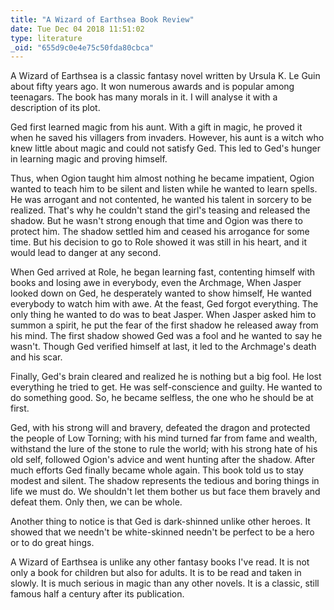 ```yaml
---
title: "A Wizard of Earthsea Book Review"
date: Tue Dec 04 2018 11:51:02
type: literature
_oid: "655d9c0e4e75c50fda80cbca"
---
```

A Wizard of Earthsea is a classic fantasy novel written by Ursula K. Le
Guin about fifty years ago. It won numerous awards and is popular among
teenagars. The book has many morals in it. I will analyse it with a
description of its plot.

Ged first learned magic from his aunt. With a gift in magic, he proved
it when he saved his villagers from invaders. However, his aunt is a
witch who knew little about magic and could not satisfy Ged. This led to
Ged's hunger in learning magic and proving himself.

Thus, when Ogion taught him almost nothing he became impatient, Ogion
wanted to teach him to be silent and listen while he wanted to learn
spells. He was arrogant and not contented, he wanted his talent in
sorcery to be realized. That's why he couldn't stand the girl's teasing
and released the shadow. But he wasn't strong enough that time and Ogion
was there to protect him. The shadow settled him and ceased his
arrogance for some time. But his decision to go to Role showed it was
still in his heart, and it would lead to danger at any second.

When Ged arrived at Role, he began learning fast, contenting himself
with books and losing awe in everybody, even the Archmage, When Jasper
looked down on Ged, he desperately wanted to show himself, He wanted
everybody to watch him with awe. At the feast, Ged forgot everything.
The only thing he wanted to do was to beat Jasper. When Jasper asked him
to summon a spirit, he put the fear of the first shadow he released away
from his mind. The first shadow showed Ged was a fool and he wanted to
say he wasn't. Though Ged verified himself at last, it led to the
Archmage's death and his scar.

Finally, Ged's brain cleared and realized he is nothing but a big fool.
He lost everything he tried to get. He was self-conscience and guilty.
He wanted to do something good. So, he became selfless, the one who he
should be at first.

Ged, with his strong will and bravery, defeated the dragon and protected
the people of Low Torning; with his mind turned far from fame and
wealth, withstand the lure of the stone to rule the world; with his
strong hate of his old self, followed Ogion's advice and went hunting
after the shadow. After much efforts Ged finally became whole again.
This book told us to stay modest and silent. The shadow represents the
tedious and boring things in life we must do. We shouldn't let them
bother us but face them bravely and defeat them. Only then, we can be
whole.

Another thing to notice is that Ged is dark-shinned unlike other heroes.
It showed that we needn't be white-skinned needn't be perfect to be a
hero or to do great hings.

A Wizard of Earthsea is unlike any other fantasy books I've read. It is
not only a book for children but also for adults. It is to be read and
taken in slowly. It is much serious in magic than any other novels. It
is a classic, still famous half a century after its publication.

